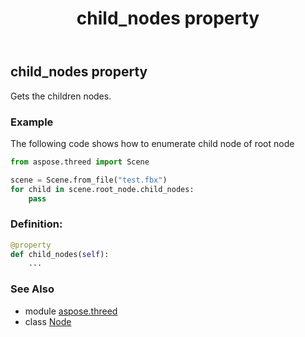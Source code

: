 ﻿---
title: child_nodes property
second_title: Aspose.3D for Python via .NET API References
description: 
type: docs
weight: 170
url: /python-net/aspose.threed/node/child_nodes/
is_root: false
---

## child_nodes property


Gets the children nodes.

### Example 


The following code shows how to enumerate child node of root node

```python
from aspose.threed import Scene

scene = Scene.from_file("test.fbx")
for child in scene.root_node.child_nodes:
    pass

```
### Definition:
```python
@property
def child_nodes(self):
    ...
```

### See Also
* module [aspose.threed](../../)
* class [Node](/3d/python-net/aspose.threed/node)

